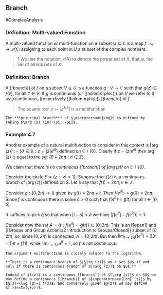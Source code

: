 ## Branch
#ComplexAnalysis 

### Definition: Multi-valued Function
A multi-valued function or multi-function on a subset $U \subseteq \mathbb{C}$ is a map $f: U \rightarrow \mathcal{P}(\mathbb{C})$ assigning to each point in $U$ a subset of the complex numbers.
>1 We use the notation $\mathcal{P}(X)$ to denote the power set of $X$, that is, the set of all subsets of $X$

### Definition: Branch
A [[branch]] of $f$ on a subset $V \subseteq U$ is a function $g: V \rightarrow \mathbb{C}$ such that $g(z) \in f(z)$, for all $z \in V$. If $g$ is continuous (or [[holomorphic]]) on $V$ we refer to it as a continuous, (respectively [[holomorphic]]) [[branch]] of $f$.

>The square root $z \mapsto\left[z^{1 / 2}\right]$ is a multifunction

```ad-note
The ***principal branch*** of $\operatorname{Log}$ is defined by taking $\arg (z) \in(-\pi, \pi]$.
```

### Example 4.7
Another example of a natural multifunction to consider in this context is $[\arg (z)]:=\left\{\theta \in \mathbb{R}: z=|z| e^{i \theta}\right\}$ defined on $\mathbb{C} \backslash\{0\}$. Clearly if $z=|z| e^{i \theta}$ then $\arg (z)$ is equal to the set $\{\theta+2 n \pi: n \in \mathbb{Z}\}$.

We claim that *there is no continuous [[branch]] of $[\arg (z)]$ on $\mathbb{C} \backslash\{0\}$*. 

Consider the circle $S=\{z:|z|=1\}$. Suppose that $f(z)$ is a continuous branch of $[\arg (z)]$ defined on $S$. Let's say that $f(1)=2 n \pi, n \in \mathbb{Z}$. 

Consider $g:[0,2 \pi) \rightarrow \mathbb{R}$ given by $g(t)=2 n \pi+t .$ Then $f\left(e^{i 0}\right)=g(0)=2 n \pi .$ Since $f$ is continuous there is some $\delta>0$ such that $f\left(e^{i t}\right)=g(t)$ for all $t \in[0, \delta)$. 

It suffices to pick $\delta$ so that when $|t-s|<\delta$ we have $\left|f\left(e^{i t}\right)-f\left(e^{i s}\right)\right|<1$.

Consider now the set $A=\left\{t: f\left(e^{i t}\right)=g(t)\right\} \subseteq[0,2 \pi)$. This is an [[open]] and [[Groups and Group Actions/2 Introduction to Groups/Closed]] subset of $[0,2 \pi)$, so, since $[0,2 \pi)$ is [connected](Connected#Lemma%207.1.2), $A=[0,2 \pi)$. But then $\lim _{t \rightarrow 2 \pi} f\left(e^{i t}\right)=2(n+1) \pi \neq f(1)$, while $\lim _{t \rightarrow 2 \pi} e^{i t}=1$, so $f$ is not continuous.

```ad-note
The argument multifunction is closely related to the logarithm.

**There is a continuous branch of $[\log (z)]$ on a set $U$ if and only if there is continuous branch of $[\arg (z)]$ on $U$.**

Indeed if $f(z)$ is a continuous [[branch]] of $[\arg (z)]$ on $U$ we may define a continuous [[branch]] of $[\operatorname{Log} (z)]$ by $g(z)=\log |z|+i f(z)$, and conversely given $g(z)$ we may define $f(z)=\Im(g(z))$.
```